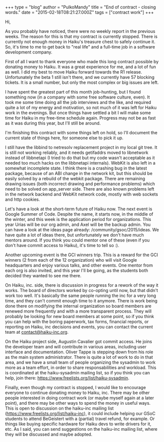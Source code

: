 +++
type = "blog"
author = "PulkoMandy"
title = "End of contract - closing words."
date = "2015-02-18T08:21:27.000Z"
tags = ["contract work"]
+++

Hi,

As you probably have noticed, there were no weekly report in the previous weeks. The reason for this is that my contract is currently stopped. There is currently not enough money in Haiku's treasure chest to safely continue it. So, it's time to me to get back to "real life" and a full-time job in a software development company.

First of all I want to thank everyone who made this long contract possible by donating money to Haiku. It was a great experience for me, and a lot of fun as well. I did my best to move Haiku forward towards the R1 release. Unfortunately the beta 1 still isn't there, and we currently have 57 blocking tickets. It is a small number, but only the most complex or big issues are left.

<!--more-->

I have spent the greatest part of this month job-hunting, but I found something now (in a company with some free software culture, even). It took me some time doing all the job interviews and the like, and required quite a lot of my energy and motivation, so not much of it was left for Haiku work in the evenings. But once things have settled a bit I will make some time for Haiku in my free-time schedule again. Progress may not be as fast as it was during this year, but I'll still be around.

I'm finishing this contract with some things left on hold, so I'll document the current state of things here, for someone else to pick it up.

I still have the libbind to netresolv replacement project in my local git tree. It is still not working reliably, and it needs getifaddrs moved to libnetwork instead of libbnetapi (I tried to do that but my code wasn't acceptable as it needed too much hacks on the libbnetapi internals). WebKit is also left in a somewhat incomplete state. I think there is a crashing bug in the latest package, because of an ABI change in the network kit, but this should be easily solved by a rebuild of the webkit package. There are remaining drawing issues (both incorrect drawing and performance problems) which need to be solved on app_server side. There are also known problems left in the network backend and WebKit network code, mostly with web sockets and http cookies.

Let's have a look at the short-term future of Haiku now. The next event is Google Summer of Code. Despite the name, it starts now, in the middle of the winter, and this week is the application period for organizations. This year Urias will be our org admin, and Axel will be the backup admin. You can have a look at the ideas page already:
/community/gsoc/2015/ideas. We have quite a lot of ideas there, but unfortunately we don't have much mentors around. If you think you could mentor one of these (even if you don't have commit access to Haiku), it's time to tell so :).

Another upcoming event is the GCI winners trip. This is a reward for the GCI winners (2 from each of the 12 organization) who will visit Google headquarters and enjoy various talks, and other events. One mentor from each org is also invited, and this year I'll be going, as the students both decided they wanted to see me there.

On Haiku, inc. side, there is discussion in progress for a rework of the way it works. The board of directors worked by co-opting until now, but that didn't work too well. It's basically the same people running the inc for a very long time, and they can't commit enough time to it anymore. There is work being done there on modifying the internal organization so board members are renewed more frequently and with a more transparent process. They will probably be looking for new board members at some point, so if you think you can help with the boring paperwork, tax forms, financial reports, or reporting on Haiku, inc decisions and events, you can contact the current team at contact@haiku-inc.org.

On the Haiku project side, Augustin Cavalier got commit access. He joins the developer team and will contribute in various areas, including user interface and documentation. Oliver Tappe is stepping down from his role as the main system administrator. There is quite a lot of work to do in that area, and we have a small team of people organizing the sysadmin to work more as a team effort, in order to share responsabilities and workload. This is coordinated at the haiku-sysadmin mailing list, so if you think you can help, join there: https://www.freelists.org/list/haiku-sysadmin.

Finally, even though my contract is stopped, I would like to encourage everyone to continue donating money to Haiku, inc. There may be other people interested in doing contract work (or maybe myself again at a later point), and there may be other ways to spend the money in useful ways. This is open to discussion on the haiku-inc mailing list (https://www.freelists.org/list/haiku-inc), it could include helping our GSoC students to attend BeGeistert with a (partial) travel refund, for example. Or things like buying specific hardware for Haiku devs to write drivers for it, etc. As I said, you can send suggestions on the haiku-inc mailing list, where they will be discussed and maybe adopted.